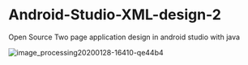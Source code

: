 # Android-Studio-XML-design-2
Open Source Two page application design in android studio with java


![image_processing20200128-16410-qe44b4](https://user-images.githubusercontent.com/32012762/185142574-26a9ef42-36b4-4246-836d-89a558304e5d.jpg)
